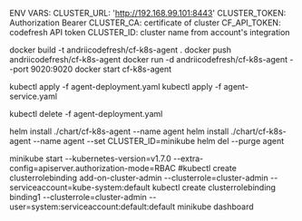 ENV VARS:
CLUSTER_URL: 'http://192.168.99.101:8443'
CLUSTER_TOKEN: Authorization Bearer
CLUSTER_CA: certificate of cluster
CF_API_TOKEN: codefresh API token
CLUSTER_ID: cluster name from account's integration


docker build -t andriicodefresh/cf-k8s-agent .
docker push andriicodefresh/cf-k8s-agent
docker run -d andriicodefresh/cf-k8s-agent --port 9020:9020
docker start cf-k8s-agent

kubectl apply -f agent-deployment.yaml
kubectl apply -f agent-service.yaml

kubectl delete -f agent-deployment.yaml

helm install ./chart/cf-k8s-agent --name agent
helm install ./chart/cf-k8s-agent --name agent --set CLUSTER_ID=minikube
helm del --purge agent

minikube start --kubernetes-version=v1.7.0 --extra-config=apiserver.authorization-mode=RBAC
#kubectl create clusterrolebinding add-on-cluster-admin --clusterrole=cluster-admin --serviceaccount=kube-system:default
kubectl create clusterrolebinding binding1 --clusterrole=cluster-admin --user=system:serviceaccount:default:default
minikube dashboard
